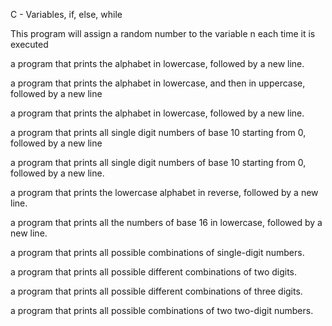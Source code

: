 C - Variables, if, else, while

This program will assign a random number to the variable n each time it is executed

 a program that prints the alphabet in lowercase, followed by a new line.

 a program that prints the alphabet in lowercase, and then in uppercase, followed by a new line

a program that prints the alphabet in lowercase, followed by a new line.

a program that prints all single digit numbers of base 10 starting from 0, followed by a new line

a program that prints all single digit numbers of base 10 starting from 0, followed by a new line.

a program that prints the lowercase alphabet in reverse, followed by a new line.

a program that prints all the numbers of base 16 in lowercase, followed by a new line.

a program that prints all possible combinations of single-digit numbers.

a program that prints all possible different combinations of two digits.

a program that prints all possible different combinations of three digits.

 a program that prints all possible combinations of two two-digit numbers.
